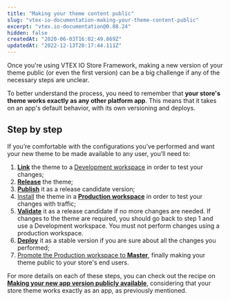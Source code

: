 ```yaml
---
title: "Making your theme content public"
slug: "vtex-io-documentation-making-your-theme-content-public"
excerpt: "vtex.io-documentation@0.88.24"
hidden: false
createdAt: "2020-06-03T16:02:49.869Z"
updatedAt: "2022-12-13T20:17:44.111Z"
---
```

Once you're using VTEX IO Store Framework, making a new version of your theme public (or even the first version) can be a big challenge if any of the necessary steps are unclear.

To better understand the process, you need to remember that **your store's theme works exactly as any other platform app**.
This means that it takes on an app's default behavior, with its own versioning and deploys.

## Step by step

If you’re comfortable with the configurations you’ve performed and want your new theme to be made available to any user, you’ll need to:

1. [**Link**](https://developers.vtex.com/vtex-developer-docs/docs/vtex-io-documentation-linking-an-app/) the theme to a [Development workspace](https://developers.vtex.com/vtex-developer-docs/docs/vtex-io-documentation-creating-a-development-workspace/) in order to test your changes;
2. [**Release**](https://developers.vtex.com/vtex-developer-docs/docs/vtex-io-documentation-releasing-a-new-app-version/) the theme;
3. [**Publish**](https://developers.vtex.com/vtex-developer-docs/docs/vtex-io-documentation-publishing-an-app/) it as a release candidate version;
4. [Install](https://developers.vtex.com/vtex-developer-docs/docs/vtex-io-documentation-installing-an-app/) the theme in a [**Production workspace**](https://developers.vtex.com/vtex-developer-docs/docs/vtex-io-documentation-creating-a-production-workspace/) in order to test your changes with traffic;
5. [**Validate**](https://developers.vtex.com/vtex-developer-docs/docs/vtex-io-documentation-publishing-an-app/) it as a release candidate if no more changes are needed. If changes to the theme are required, you should go back to step 1 and use a Development workspace. You must not perform changes using a production workspace.  
6. [**Deploy**](https://developers.vtex.com/vtex-developer-docs/docs/vtex-io-documentation-publishing-an-app/) it as a stable version if you are sure about all the changes you performed;
7. [Promote the Production workspace to **Master**](https://developers.vtex.com/vtex-developer-docs/docs/vtex-io-documentation-promoting-a-workspace-to-master/), finally making your theme public to your store's end users.

For more details on each of these steps, you can check out the recipe on [**Making your new app version publicly available**](https://developers.vtex.com/vtex-developer-docs/docs/vtex-io-documentation-making-your-new-app-version-publicly-available/), considering that your store theme works exactly as an app, as previously mentioned.
